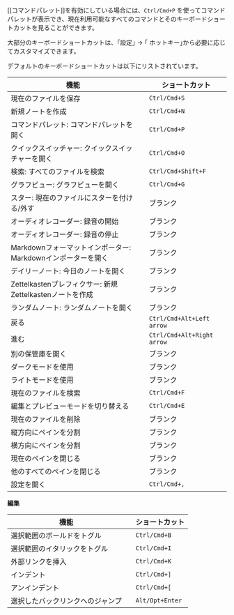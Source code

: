 [[コマンドパレット]]を有効にしている場合には、`Ctrl/Cmd+P` を使ってコマンドパレットが表示でき、現在利用可能なすべてのコマンドとそのキーボードショートカットを見ることができます。

大部分のキーボードショートカットは、｢設定｣ → ｢ ホットキー｣から必要に応じてカスタマイズできます。

デフォルトのキーボードショートカットは以下にリストされています。

機能                                          |   | ショートカット
-------------------------------------------- | - | --------------------------
現在のファイルを保存                                |   | `Ctrl/Cmd+S`
新規ノートを作成                                  |   | `Ctrl/Cmd+N`
コマンドパレット: コマンドパレットを開く                        |   | `Ctrl/Cmd+P`
クイックスイッチャー: クイックスイッチャーを開く                    |   | `Ctrl/Cmd+O`
検索: すべてのファイルを検索                           |   | `Ctrl/Cmd+Shift+F`
グラフビュー: グラフビューを開く                            |   | `Ctrl/Cmd+G`
スター: 現在のファイルにスターを付ける/外す                   |   | ブランク
オーディオレコーダー: 録音の開始                         |   | ブランク
オーディオレコーダー: 録音の停止                         |   | ブランク
Markdownフォーマットインポーター: Markdownインポーターを開く      |   | ブランク
デイリーノート: 今日のノートを開く                         |   | ブランク
Zettelkastenプレフィクサー: 新規Zettelkastenノートを作成 |   | ブランク
ランダムノート: ランダムノートを開く                          |   | ブランク
戻る                                           |   | `Ctrl/Cmd+Alt+Left arrow`
進む                                           |   | `Ctrl/Cmd+Alt+Right arrow`
別の保管庫を開く                                 |   | ブランク
ダークモードを使用                                   |   | ブランク
ライトモードを使用                                   |   | ブランク
現在のファイルを検索                                |   | `Ctrl/Cmd+F`
編集とプレビューモードを切り替える                         |   | `Ctrl/Cmd+E`
現在のファイルを削除                                |   | ブランク
縦方向にペインを分割                               |   | ブランク
横方向にペインを分割                               |   | ブランク
現在のペインを閉じる                                 |   | ブランク
他のすべてのペインを閉じる                               |   | ブランク
設定を開く                                      |   | `Ctrl/Cmd+,`

**編集**

機能               |   | ショートカット
------------------ | - | ---------------
選択範囲のボールドをトグル  |   | `Ctrl/Cmd+B`
選択範囲のイタリックをトグル |   | `Ctrl/Cmd+I`
外部リンクを挿入       |   | `Ctrl/Cmd+K`
インデント              |   | `Ctrl/Cmd+]`
アンインデント            |   | `Ctrl/Cmd+[`
選択したバックリンクへのジャンプ |   | `Alt/Opt+Enter`